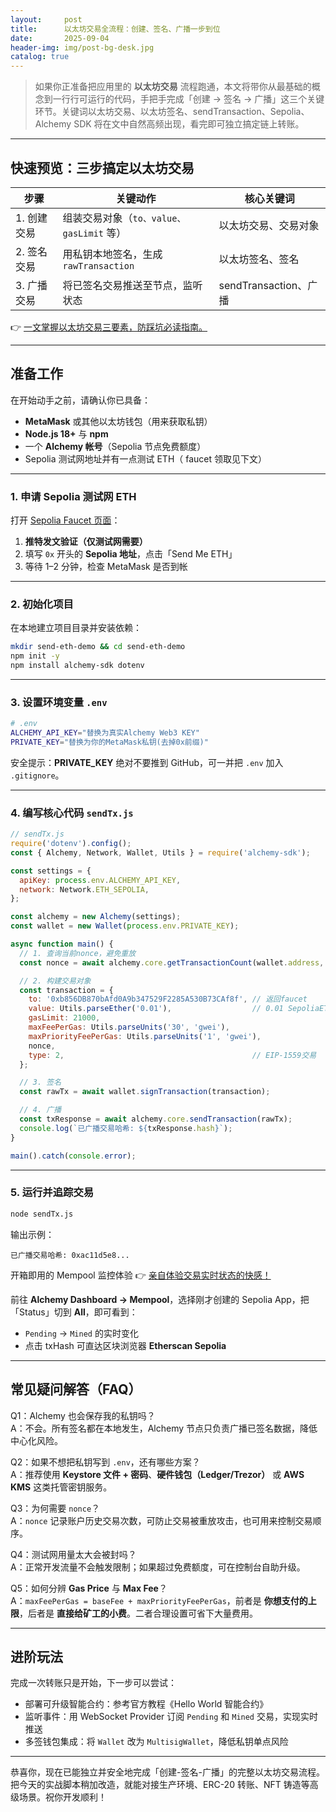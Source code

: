 ```yaml
---
layout:     post
title:      以太坊交易全流程：创建、签名、广播一步到位
date:       2025-09-04
header-img: img/post-bg-desk.jpg
catalog: true
---
```


> 如果你正准备把应用里的 **以太坊交易** 流程跑通，本文将带你从最基础的概念到一行行可运行的代码，手把手完成「创建 → 签名 → 广播」这三个关键环节。关键词以太坊交易、以太坊签名、sendTransaction、Sepolia、Alchemy SDK 将在文中自然高频出现，看完即可独立搞定链上转账。

---

## 快速预览：三步搞定以太坊交易

| 步骤 | 关键动作 | 核心关键词 |
|---|---|---|
| 1. 创建交易 | 组装交易对象（`to、value、gasLimit` 等） | 以太坊交易、交易对象 |
| 2. 签名交易 | 用私钥本地签名，生成 `rawTransaction` | 以太坊签名、签名 |
| 3. 广播交易 | 将已签名交易推送至节点，监听状态 | sendTransaction、广播 |

👉 [一文掌握以太坊交易三要素，防踩坑必读指南。](https://okxdog.com/)

---

## 准备工作

在开始动手之前，请确认你已具备：

- **MetaMask** 或其他以太坊钱包（用来获取私钥）
- **Node.js 18+** 与 **npm**
- 一个 **Alchemy 帐号**（Sepolia 节点免费额度）
- Sepolia 测试网地址并有一点测试 ETH（ faucet 领取见下文）

---

### 1. 申请 Sepolia 测试网 ETH

打开 [Sepolia Faucet 页面](https://sepoliafaucet.com/)：

1. **推特发文验证（仅测试网需要）**  
2. 填写 `0x` 开头的 **Sepolia 地址**，点击「Send Me ETH」  
3. 等待 1–2 分钟，检查 MetaMask 是否到帐

---

### 2. 初始化项目

在本地建立项目目录并安装依赖：

```bash
mkdir send-eth-demo && cd send-eth-demo
npm init -y
npm install alchemy-sdk dotenv
```

---

### 3. 设置环境变量 `.env`

```bash
# .env
ALCHEMY_API_KEY="替换为真实Alchemy Web3 KEY"
PRIVATE_KEY="替换为你的MetaMask私钥(去掉0x前缀)"
```

安全提示：**PRIVATE_KEY** 绝对不要推到 GitHub，可一并把 `.env` 加入 `.gitignore`。

---

### 4. 编写核心代码 `sendTx.js`

```javascript
// sendTx.js
require('dotenv').config();
const { Alchemy, Network, Wallet, Utils } = require('alchemy-sdk');

const settings = {
  apiKey: process.env.ALCHEMY_API_KEY,
  network: Network.ETH_SEPOLIA,
};

const alchemy = new Alchemy(settings);
const wallet = new Wallet(process.env.PRIVATE_KEY);

async function main() {
  // 1. 查询当前nonce，避免重放
  const nonce = await alchemy.core.getTransactionCount(wallet.address, 'latest');

  // 2. 构建交易对象
  const transaction = {
    to: '0xb856DB870bAfd0A9b347529F2285A530B73CAf8f', // 返回faucet
    value: Utils.parseEther('0.01'),                  // 0.01 SepoliaETH
    gasLimit: 21000,
    maxFeePerGas: Utils.parseUnits('30', 'gwei'),
    maxPriorityFeePerGas: Utils.parseUnits('1', 'gwei'),
    nonce,
    type: 2,                                          // EIP-1559交易
  };

  // 3. 签名
  const rawTx = await wallet.signTransaction(transaction);

  // 4. 广播
  const txResponse = await alchemy.core.sendTransaction(rawTx);
  console.log(`已广播交易哈希: ${txResponse.hash}`);
}

main().catch(console.error);
```

---

### 5. 运行并追踪交易

```bash
node sendTx.js
```

输出示例：

```
已广播交易哈希: 0xac11d5e8...
```

开箱即用的 Mempool 监控体验 👉 [亲自体验交易实时状态的快感！](https://okxdog.com/)

前往 **Alchemy Dashboard → Mempool**，选择刚才创建的 Sepolia App，把「Status」切到 **All**，即可看到：

- `Pending` → `Mined` 的实时变化
- 点击 txHash 可直达区块浏览器 **Etherscan Sepolia**

---

## 常见疑问解答（FAQ）

Q1：Alchemy 也会保存我的私钥吗？  
A：不会。所有签名都在本地发生，Alchemy 节点只负责广播已签名数据，降低中心化风险。

Q2：如果不想把私钥写到 `.env`，还有哪些方案？  
A：推荐使用 **Keystore 文件 + 密码**、**硬件钱包（Ledger/Trezor）** 或 **AWS KMS** 这类托管密钥服务。

Q3：为何需要 `nonce`？  
A：`nonce` 记录账户历史交易次数，可防止交易被重放攻击，也可用来控制交易顺序。

Q4：测试网用量太大会被封吗？  
A：正常开发流量不会触发限制；如果超过免费额度，可在控制台自助升级。

Q5：如何分辨 **Gas Price** 与 **Max Fee**？  
A：`maxFeePerGas = baseFee + maxPriorityFeePerGas`，前者是 **你想支付的上限**，后者是 **直接给矿工的小费**。二者合理设置可省下大量费用。

---

## 进阶玩法

完成一次转账只是开始，下一步可以尝试：

- 部署可升级智能合约：参考官方教程《Hello World 智能合约》  
- 监听事件：用 WebSocket Provider 订阅 `Pending` 和 `Mined` 交易，实现实时推送  
- 多签钱包集成：将 `Wallet` 改为 `MultisigWallet`，降低私钥单点风险

---

恭喜你，现在已能独立并安全地完成「创建-签名-广播」的完整以太坊交易流程。把今天的实战脚本稍加改造，就能对接生产环境、ERC-20 转账、NFT 铸造等高级场景。祝你开发顺利！